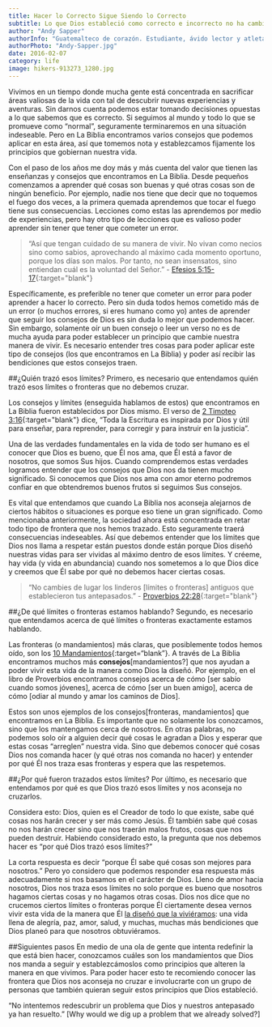 ```yaml
---
title: Hacer lo Correcto Sigue Siendo lo Correcto
subtitle: Lo que Dios estableció como correcto e incorrecto no ha cambiado. Establezcamos los principios que Dios trazó para no ser confundidos por el mundo.
author: "Andy Sapper"
authorInfo: "Guatemalteco de corazón. Estudiante, ávido lector y atleta. Apasionado por ver esta generación cumplir los planes que Dios tiene para ella."
authorPhoto: "Andy-Sapper.jpg"
date: 2016-02-07
category: life
image: hikers-913273_1280.jpg
---
```


Vivimos en un tiempo donde mucha gente está concentrada en sacrificar áreas valiosas de la vida con tal de descubrir nuevas experiencias y aventuras. Sin darnos cuenta podemos estar tomando decisiones opuestas a lo que sabemos que es correcto. Si seguimos al mundo y todo lo que se promueve como “normal”, seguramente terminaremos en una situación indeseable. Pero en La Biblia encontramos varios consejos que podemos aplicar en esta área, así que tomemos nota y establezcamos fijamente los principios que gobiernan nuestra vida.

Con el paso de los años me doy más y más cuenta del valor que tienen las enseñanzas y consejos que encontramos en La Biblia. Desde pequeños comenzamos a aprender qué cosas son buenas y qué otras cosas son de ningún beneficio. Por ejemplo, nadie nos tiene que decir que no toquemos el fuego dos veces, a la primera quemada aprendemos que tocar el fuego tiene sus consecuencias. Lecciones como estas las aprendemos por medio de experiencias, pero hay otro tipo de lecciones que es valioso poder aprender sin tener que tener que cometer un error.


> “Así que tengan cuidado de su manera de vivir. No vivan como necios sino como sabios, aprovechando al máximo cada momento oportuno, porque los días son malos. Por tanto, no sean insensatos, sino entiendan cuál es la voluntad del Señor.” - [Efesios 5:15-17](https://www.biblegateway.com/passage/?search=Efesios+5%3A15-17&version=NVI){:target="blank"}


Específicamente, es preferible no tener que cometer un error para poder aprender a hacer lo correcto. Pero sin duda todos hemos cometido más de un error (o muchos errores, si eres humano como yo) antes de aprender que seguir los consejos de Dios es sin duda lo mejor que podemos hacer. Sin embargo, solamente oír un buen consejo o leer un verso no es de mucha ayuda para poder establecer un principio que cambie nuestra manera de vivir. Es necesario entender tres cosas para poder aplicar este tipo de consejos (los que encontramos en La Biblia) y poder así recibir las bendiciones que estos consejos traen.


##¿Quién trazó esos límites?
Primero, es necesario que entendamos quién trazó esos límites o fronteras que no debemos cruzar.

Los consejos y límites (enseguida hablamos de estos) que encontramos en La Biblia fueron establecidos por Dios mismo. El verso de [2 Timoteo 3:16](https://www.biblegateway.com/passage/?search=2+Timoteo+3%3A16&version=NVI){:target="blank"} dice, “Toda la Escritura es inspirada por Dios y útil para enseñar, para reprender, para corregir y para instruir en la justicia”.

Una de las verdades fundamentales en la vida de todo ser humano es el conocer que Dios es bueno, que Él nos ama, que Él está a favor de nosotros, que somos Sus hijos. Cuando comprendemos estas verdades logramos entender que los consejos que Dios nos da tienen mucho significado. Si conocemos que Dios nos ama con amor eterno podremos confiar en que obtendremos buenos frutos si seguimos Sus consejos.

Es vital que entendamos que cuando La Biblia nos aconseja alejarnos de ciertos hábitos o situaciones es porque eso tiene un gran significado. Como mencionaba anteriormente, la sociedad ahora está concentrada en retar todo tipo de frontera que nos hemos trazado. Esto seguramente traerá consecuencias indeseables. Así que debemos entender que los límites que Dios nos llama a respetar están puestos donde están porque Dios diseñó nuestras vidas para ser vividas al máximo dentro de esos límites. Y créeme, hay vida (y vida en abundancia) cuando nos sometemos a lo que Dios dice y creemos que Él sabe por qué no debemos hacer ciertas cosas.


> “No cambies de lugar los linderos [límites o fronteras] antiguos que establecieron tus antepasados.” - [Proverbios 22:28](https://www.biblegateway.com/passage/?search=Proverbios+22%3A28&version=NVI){:target="blank"}


##¿De qué límites o fronteras estamos hablando?
Segundo, es necesario que entendamos acerca de qué límites o fronteras exactamente estamos hablando.

Las fronteras (o mandamientos) más claras, que posiblemente todos hemos oído, son los [10 Mandamientos](https://www.biblegateway.com/passage/?search=%C3%89xodo+20%3A1-17&version=TLA){:target=“blank”}. A través de La Biblia encontramos muchos más **consejos**[mandamientos?] que nos ayudan a poder vivir esta vida de la manera como Dios la diseñó. Por ejemplo, en el libro de Proverbios encontramos consejos acerca de cómo [ser sabio cuando somos jóvenes], acerca de cómo [ser un buen amigo], acerca de cómo [odiar al mundo y amar los caminos de Dios].

Estos son unos ejemplos de los consejos[fronteras, mandamientos] que encontramos en La Biblia. Es importante que no solamente los conozcamos, sino que los mantengamos cerca de nosotros. En otras palabras, no podemos solo oír a alguien decir qué cosas le agradan a Dios y esperar que estas cosas “arreglen” nuestra vida. Sino que debemos conocer qué cosas Dios nos comanda hacer (y qué otras nos comanda no hacer) y entender por qué Él nos traza esas fronteras y espera que las respetemos.


##¿Por qué fueron trazados estos límites?
Por último, es necesario que entendamos por qué es que Dios trazó esos límites y nos aconseja no cruzarlos.

Considera esto: Dios, quien es el Creador de todo lo que existe, sabe qué cosas nos harán crecer y ser más como Jesús. Él también sabe qué cosas no nos harán crecer sino que nos traerán malos frutos, cosas que nos pueden destruir. Habiendo considerado esto, la pregunta que nos debemos hacer es “por qué Dios trazó esos límites?”

La corta respuesta es decir “porque Él sabe qué cosas son mejores para nosotros.” Pero yo considero que podemos responder esa respuesta más adecuadamente si nos basamos en el carácter de Dios. Lleno de amor hacia nosotros, Dios nos traza esos límites no solo porque es bueno que nosotros hagamos ciertas cosas y no hagamos otras cosas. Dios nos dice que no crucemos ciertos límites o fronteras porque Él ciertamente desea vernos vivir esta vida de la manera que Él [la diseñó que la viviéramos](): una vida llena de alegría, paz, amor, salud, y muchas, muchas más bendiciones que Dios planeó para que nosotros obtuviéramos.


##Siguientes pasos
En medio de una ola de gente que intenta redefinir la que está bien hacer, conozcamos cuáles son los mandamientos que Dios nos manda a seguir y establezcámoslos como principios que alteren la manera en que vivimos. Para poder hacer esto te recomiendo conocer las frontera que Dios nos aconseja no cruzar e involucrarte con un grupo de personas que también quieran seguir estos principios que Dios estableció.


“No intentemos redescubrir un problema que Dios y nuestros antepasado ya han resuelto.”
[Why would we dig up a problem that we already solved?]







